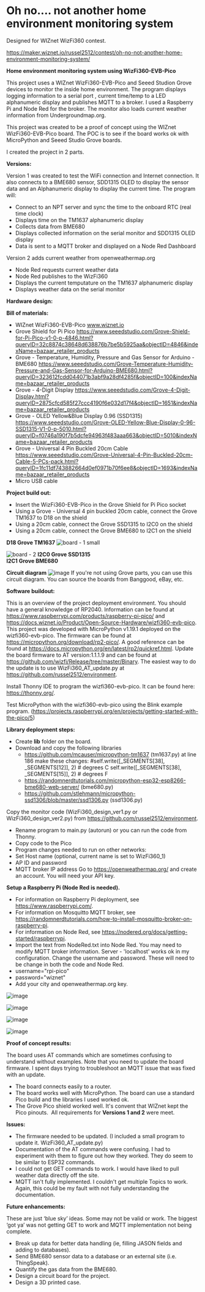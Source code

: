 # Oh no.... not another home environment monitoring system

Designed for WIZnet WizFi360 contest.

https://maker.wiznet.io/russel2512/contest/oh-no-not-another-home-environment-monitoring-system/

**Home environment monitoring system using WizFi360-EVB-Pico**

This project uses a WIZnet WizFi360-EVB-Pico and Seeed Studion Grove devices to monitor the inside home environment. The program displays logging information to a serial port , current time/temp to a LED alphanumeric display and publishes MQTT to a broker. I used a Raspberry Pi and Node Red for the broker. The monitor also loads current weather information from Undergroundmap.org. 

This project was created to be a proof of concept using the WIZnet WizFi360-EVB-Pico board. The POC is to see if the board works ok with MicroPython and Seeed Studio Grove boards. 

I created the project in 2 parts.

**Versions:**

Version 1 was created to test the WiFi connection and Internet connection. It also connects to a BME680 sensor, SDD1315 OLED to display the sensor data and an Alphanumeric display to display the current time.
The program will:
- Connect to an NPT server and sync the time to the onboard RTC (real time clock)
- Displays time on the TM1637 alphanumeric display
- Collects data from BME680
- Displays collected information on the serial monitor and SDD1315 OLED display
- Data is sent to a MQTT broker and displayed on a Node Red Dashboard

Version 2 adds current weather from openweathermap.org
- Node Red requests current weather data
- Node Red publishes to the WizFi360 
- Displays the current temputature on the TM1637 alphanumeric display
- Displays weather data on the serial monitor

**Hardware design:**

**Bill of materials:**
- WIZnet WizFi360-EVB-Pico
www.wiznet.io
- Grove Shield for Pi Pico
https://www.seeedstudio.com/Grove-Shield-for-Pi-Pico-v1-0-p-4846.html?queryID=32c8874c38648d638876b7be5b5925aa&objectID=4846&indexName=bazaar_retailer_products
- Grove - Temperature, Humidity, Pressure and Gas Sensor for Arduino - BME680
https://www.seeedstudio.com/Grove-Temperature-Humidity-Pressure-and-Gas-Sensor-for-Arduino-BME680.html?queryID=323612fcdd044071b3abf9a28df4285f&objectID=100&indexName=bazaar_retailer_products
- Grove - 4-Digit Display
https://www.seeedstudio.com/Grove-4-Digit-Display.html?queryID=2875cfcd585f27ccc4190f6e032d17f4&objectID=1651&indexName=bazaar_retailer_products
- Grove - OLED Yellow&Blue Display 0.96 (SSD1315)
https://www.seeedstudio.com/Grove-OLED-Yellow-Blue-Display-0-96-SSD1315-V1-0-p-5010.html?queryID=f0746a190f7b5dcfe94963f483aaa663&objectID=5010&indexName=bazaar_retailer_products 
- Grove - Universal 4 Pin Buckled 20cm Cable
https://www.seeedstudio.com/Grove-Universal-4-Pin-Buckled-20cm-Cable-5-PCs-pack.html?queryID=1fc11df743882664d0ef0971b70f6ee8&objectID=1693&indexName=bazaar_retailer_products
- Micro USB cable


**Project build out:**
- Insert the WizFi360-EVB-Pico in the Grove Shield for Pi Pico socket 
- Using a Grove - Universal 4 pin buckled 20cm cable, connect the Grove TM1637 to D18 on the shield
- Using a 20cm cable, connect the Grove SSD1315 to I2C0 on the shield
- Using a 20cm cable, connect the Grove BME680 to I2C1 on the shield 
  
**D18  Grove TM1637**
![board - 1 small](https://user-images.githubusercontent.com/13513067/197630484-c06a4dcc-ff9a-449a-95fa-c06c870a8ece.jpg)

![board - 2](https://user-images.githubusercontent.com/13513067/197628395-7908b9ed-a19d-4fc8-ad29-ac32a13e5b2e.jpg)
**I2C0  Grove SSD1315     
I2C1  Grove BME680**

**Circuit diagram**
![image](https://user-images.githubusercontent.com/13513067/198863437-f55ce294-c906-491c-b505-6e9d20845711.png)
If you're not using Grove parts, you can use this circuit diagram. You can source the boards from Banggood, eBay, etc.

**Software buildout:**

This is an overview of the project deployment environment. You should have a general knowledge of RP2040. Information can be found at https://www.raspberrypi.com/products/raspberry-pi-pico/ and https://docs.wiznet.io/Product/Open-Source-Hardware/wizfi360-evb-pico. 
This project was developed with MicroPython v1.19.1 deployed on the wizfi360-evb-pico. The firmware can be found at https://micropython.org/download/rp2-pico/.   A good reference can be found at https://docs.micropython.org/en/latest/rp2/quickref.html.
Update the board firmware to AT version:1.1.1.9 and can be found at https://github.com/wizfi/Release/tree/master/Binary.
The easiest way to do the update is to use WizFi360_AT_update.py at https://github.com/russel2512/environment.

Install Thonny IDE to program the wizfi360-evb-pico. It can be found here: https://thonny.org/.

Test MicroPython with the wizfi360-evb-pico using the Blink example program. (https://projects.raspberrypi.org/en/projects/getting-started-with-the-pico/5)

**Library deployment steps:**
- Create **lib** folder on the board.
- Download and copy the following libraries 
   - https://github.com/mcauser/micropython-tm1637 (tm1637.py)
	at line 186 make these changes:
	#self.write([_SEGMENTS[38], _SEGMENTS[12]], 2) # degrees C
     	self.write([_SEGMENTS[38], _SEGMENTS[15]], 2) # degrees F
   - https://randomnerdtutorials.com/micropython-esp32-esp8266-bme680-web-server/ (bme680.py)
   - https://github.com/stlehmann/micropython-ssd1306/blob/master/ssd1306.py (ssd1306.py)

Copy the monitor code (WizFi360_design_ver1.py or WizFi360_design_ver2.py) from https://github.com/russel2512/environment.
- Rename program to main.py (autorun) or you can run the code from Thonny.
- Copy code to the Pico
- Program changes needed to run on other networks:
 - Set Host name (optional, current name is set to WizFi360_1)
 - AP ID and password
 - MQTT broker IP address
Go to https://openweathermap.org/ and create an account. You will need your API key.

**Setup a Raspberry Pi (Node Red is needed).**
- For information on Raspberry Pi deployment, see https://www.raspberrypi.com/.
- For information on Mosquitto MQTT broker, see https://randomnerdtutorials.com/how-to-install-mosquitto-broker-on-raspberry-pi.
- For information on Node Red, see https://nodered.org/docs/getting-started/raspberrypi.
- Import the text from NodeRed.txt into Node Red. You may need to modify MQTT broker information. Server - 'localhost' works ok in my configuration. Change the username and password.  These will need to be change in both the code and Node Red.
 - username="rpi-pico"
 - password="wiznet"
 - Add your city and openweathermap.org key.

![image](https://user-images.githubusercontent.com/13513067/198896608-6257d31e-bf8f-4085-894b-4f0bccaa2726.png)

![image](https://user-images.githubusercontent.com/13513067/198896644-f1cb3017-062b-4d50-86bc-119520d41df9.png)

![image](https://user-images.githubusercontent.com/13513067/198896672-05cbfc93-793b-4a56-804c-3cd580c3a077.png)

![image](https://user-images.githubusercontent.com/13513067/198896696-b40bad1b-454b-40fe-9e0f-e235e99c485c.png)


**Proof of concept results:**

The board uses AT commands which are sometimes confusing to understand without examples. Note that you need to update the board firmware. I spent days trying to troubleshoot an MQTT issue that was fixed with an update.
- The board connects easily to a router. 
- The board works well with MicroPython. The board can use a standard Pico build and the libraries I used worked ok. 
- The Grove Pico shield worked well. It's convent that WIZnet kept the Pico pinouts. 
All requirements for **Versions 1 and 2** were meet.

**Issues:**

- The firmware needed to be updated. (I included a small program to update it. WizFi360_AT_update.py)
- Documentation of the AT commands were confusing. I had to experiment with them to figure out how they worked. They do seem to be similar to ESP32 commands. 
- I could not get GET commands to work. I would have liked to pull weather data directly off the site.
- MQTT isn't fully implemented. I couldn't get multiple Topics to work. Again, this could be my fault with not fully understanding the documentation. 

**Future enhancements:**

These are just ‘blue sky’ ideas. Some may not be valid or work. The biggest ‘got ya’ was not getting GET to work and MQTT implementation not being complete.
- Break up data for better data handling (ie, filling JASON fields and adding to databases).
- Send BME680 sensor data to a database or an external site (i.e. ThingSpeak).
- Quantify the gas data from the BME680. 
- Design a circuit board for the project.
- Design a 3D printed case.
